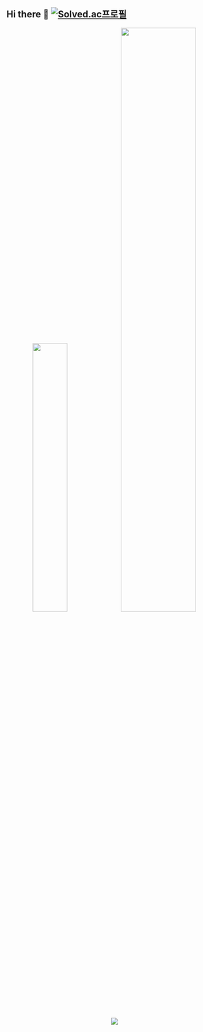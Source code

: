 ## Hi there 👋 [![Solved.ac프로필](http://mazassumnida.wtf/api/mini/generate_badge?boj=regular_jk_kim)](https://solved.ac/regular_jk_kim)

<div align="center">
    

<img src="https://github-readme-stats.vercel.app/api/top-langs/?username=kimregular&layout=donut&show_icons=true&hide_border=true&bg_color=010409&icon_color=26A641&text_color=FFFFFF&title_color=FFFFFF&count_private=true" width=40% />



<img src="https://github-readme-stats.vercel.app/api?username=kimregular&show_icons=true&hide_border=true&bg_color=010409&icon_color=26A641&ring_color=26A641&text_color=FFFFFF&title_color=FFFFFF" width=59% />



<img src="https://github-readme-activity-graph.vercel.app/graph?username=kimregular&theme=github-compact&color=FFFFFF&hide_border=true&days=35&bg_color=010409&radius=8"/>

</div>
